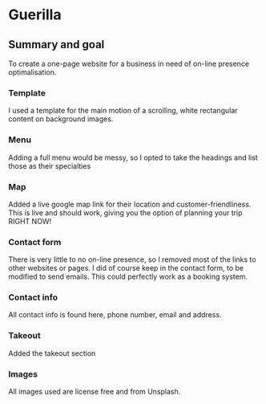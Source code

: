 # Guerilla

## Summary and goal
To create a one-page website for a business in need of on-line presence optimalisation.

### Template
I used a template for the main motion of a scrolling, white rectangular content on background images.

### Menu
Adding a full menu would be messy, so I opted to take the headings and list those as their specialties

### Map
Added a live google map link for their location and customer-friendliness. This is live and should work, giving you the option of planning your trip RIGHT NOW!

### Contact form
There is very little to no on-line presence, so I removed most of the links to other websites or pages. I did of course keep in the contact form, to be modified to send emails. This could perfectly work as a booking system.

### Contact info
All contact info is found here, phone number, email and address.

### Takeout
Added the takeout section

### Images
All images used are license free and from Unsplash. 